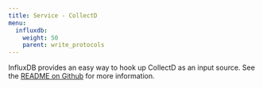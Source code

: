 ```yaml
---
title: Service - CollectD
menu:
  influxdb:
    weight: 50
    parent: write_protocols
---
```


InfluxDB provides an easy way to hook up CollectD as an input source. See the [README on Github](https://github.com/influxdb/influxdb/blob/master/services/collectd/README.md) for more information.
